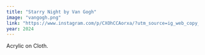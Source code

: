 ```yaml
---
title: "Starry Night by Van Gogh"
image: "vangogh.png"
link: "https://www.instagram.com/p/CXOhCCAorxa/?utm_source=ig_web_copy_link"
year: 2024
---
```

Acrylic on Cloth.